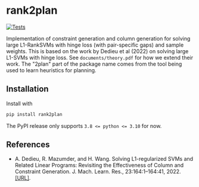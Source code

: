 # rank2plan

[![Tests](https://github.com/ryanxwang/rank2plan/actions/workflows/pytest.yml/badge.svg?branch=main)](https://github.com/ryanxwang/rank2plan/actions/workflows/pytest.yml)

Implementation of constraint generation and column generation for solving large
L1-RankSVMs with hinge loss (with pair-specific gaps) and sample weights. This
is based on the work by Dedieu et al (2022) on solving large L1-SVMs with hinge
loss. See `documents/theory.pdf` for how we extend their work. The "2plan" part
of the package name comes from the tool being used to learn heuristics for
planning.

## Installation

Install with

```bash
pip install rank2plan
```

The PyPI release only supports `3.8 <= python <= 3.10` for now.

## References

- A. Dedieu, R. Mazumder, and H. Wang. Solving L1-regularized SVMs and Related
Linear Programs: Revisiting the Effectiveness of Column and Constraint
Generation. J. Mach. Learn. Res., 23:164:1–164:41, 2022. [[URL]](http://jmlr.org/papers/v23/19-104.html).
